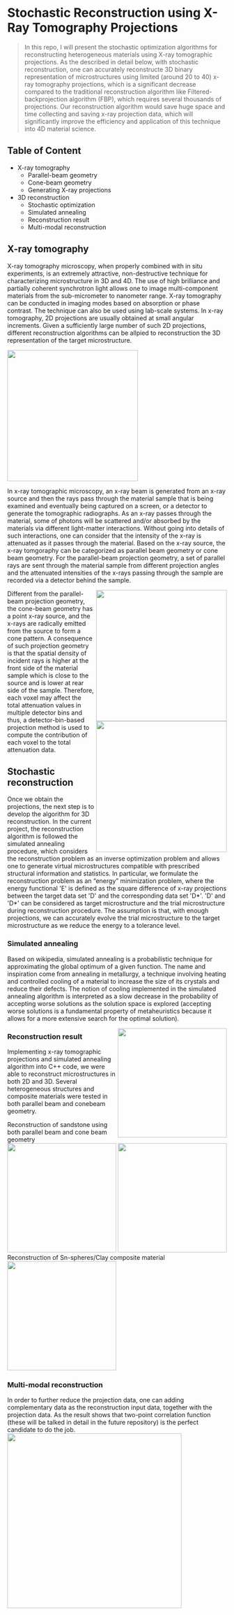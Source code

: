 # Stochastic Reconstruction using X-Ray Tomography Projections
> In this repo, I will present the stochastic optimization algorithms for reconstructing heterogeneous materials using X-ray tomographic projections. As the described in detail below, with stochastic reconstruction, one can accurately reconstructe 3D binary representation of microstructures using limited (around 20 to 40) x-ray tomography projections, which is a significant decrease compared to the traditional reconstruction algorithm like Filtered-backprojection algorithm (FBP), which requires several thousands of projections. Our reconstruction algorithm would save huge space and time collecting and saving x-ray projection data, which will significantly improve the efficiency and application of this technique into 4D material science.

## Table of Content
- X-ray tomography
    - Parallel-beam geometry
    - Cone-beam geometry
    - Generating X-ray projections
- 3D reconstruction
    - Stochastic optimization
    - Simulated annealing
    - Reconstruction result
    - Multi-modal reconstruction
    
## X-ray tomography
X-ray tomography microscopy, when properly combined with in situ experiments, is an extremely attractive, non-destructive technique for characterizing microstructure in 3D and 4D. The use of high brilliance and partially coherent synchrotron light allows one to image multi-component materials from the sub-micrometer to nanometer range. X-ray tomography can be conducted in imaging modes based on absorption or phase contrast. The technique can also be used using lab-scale systems. In x-ray tomography, 2D projections are usually obtained at small angular increments. Given a sufficiently large number of such 2D projections, different reconstruction algorithms can be allpied to reconstruction the 3D representation of the target microstructure.

<img height="300px" src="/images/x-ray-tomography.png?raw=true">

In x-ray tomographic microscopy, an x-ray beam is generated from an x-ray source and then the rays pass through the material sample that is being examined and eventually being captured on a screen, or a detector to generate the tomographic radiographs. As an x-ray passes through the material, some of photons will be scattered and/or absorbed by the materials via different light-matter interactions. Without going into details of such interactions, one can consider that the intensity of the x-ray is attenuated as it passes through the material. 
Based on the x-ray source, the x-ray tomgoraphy can be categorized as parallel beam geometry or cone beam geometry. For the parallel-beam projection geometry, a set of parallel rays are sent through the material sample from different projection angles and the attenuated intensities of the x-rays passing through the sample are recorded via a detector behind the sample.

<img height="300px" align="right" src="/images/parallel-geometry.png?raw=true">
<img height="300px" align="right" src="/images/cone-geometry.png?raw=true">

Different from the parallel-beam projection geometry, the cone-beam geometry has a point x-ray source, and the x-rays are radically emitted from the source to form a cone pattern. A consequence of such projection geometry is that the spatial density of incident rays is higher at the front side of the material sample which is close to the source and is lower at rear side of the sample. Therefore, each voxel may affect the total attenuation values in multiple detector bins and thus, a detector-bin-based projection method is used to compute the contribution of each voxel to the total attenuation data.

## Stochastic reconstruction
Once we obtain the projections, the next step is to develop the algorithm for 3D reconstruction. In the current project, the reconstruction algorithm is followed the simulated annealing procedure, which considers the reconstruction problem as an inverse optimization problem and allows one to generate virtual microstructures compatible with prescribed structural information and statistics. In particular, we formulate the reconstruction problem as an “energy” minimization problem, where the energy functional 'E' is defined as the square difference of x-ray projections between the target data set 'D' and the corresponding data set 'D*'. 'D' and 'D*' can be considered as target microstructure and the trial microstructure during reconstruction procedure. The assumption is that, with enough projections, we can accurately evolve the trial microstructure to the target microstructure as we reduce the energy to a tolerance level.

### Simulated annealing
Based on wikipedia, simulated annealing is a probabilistic technique for approximating the global optimum of a given function. The name and inspiration come from annealing in metallurgy, a technique involving heating and controlled cooling of a material to increase the size of its crystals and reduce their defects. The notion of cooling implemented in the simulated annealing algorithm is interpreted as a slow decrease in the probability of accepting worse solutions as the solution space is explored (accepting worse solutions is a fundamental property of metaheuristics because it allows for a more extensive search for the optimal solution).

<img height="250px" align="right" src="/images/energy-landscape.png?raw=true">

### Reconstruction result
Implementing x-ray tomographic projections and simulated annealing algorithm into C++ code, we were able to reconstruct microstructures in both 2D and 3D. Several heterogeneous structures and composite materials were tested in both parallel beam and conebeam geometry.

Reconstruction of sandstone using both parallel beam and cone beam geometry
<img height="250px" src="/images/sandstone-parallel.png?raw=true">
<img height="250px" src="/images/sandstone-cone.png?raw=true">
Reconstruction of Sn-spheres/Clay composite material
<img height="250px" src="/images/sn-clay.png?raw=true">

### Multi-modal reconstruction
In order to further reduce the projection data, one can adding complementary data as the reconstruction input data, together with the projection data. As the result shows that two-point correlation function (these will be talked in detail in the future repository) is the perfect candidate to do the job. 
<img height="400px" src="/images/multi-modal.png?raw=true">
